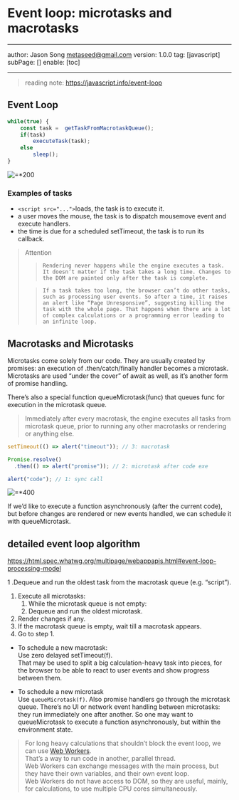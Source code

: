 # Event loop: microtasks and macrotasks
---
author: Jason Song <metaseed@gmail.com>
version: 1.0.0
tag: [javascript]
subPage: []
enable: [toc]

---

> reading note: https://javascript.info/event-loop

## Event Loop
```js
while(true) {
    const task =  getTaskFromMacrotaskQueue();
    if(task)
        executeTask(task);
    else
        sleep();
}
```
![=*200](https://javascript.info/article/event-loop/eventLoop.svg)
### Examples of tasks
*  `<script src="...">`loads, the task is to execute it.
* a user moves the mouse, the task is to dispatch mousemove event and execute handlers.
* the time is due for a scheduled setTimeout, the task is to run its callback.

> Attention    
> >     Rendering never happens while the engine executes a task. It doesn’t matter if the task takes a long time. Changes to the DOM are painted only after the task is complete.      
>
 > >     If a task takes too long, the browser can’t do other tasks, such as processing user events. So after a time, it raises an alert like “Page Unresponsive”, suggesting killing the task with the whole page. That happens when there are a lot of complex calculations or a programming error leading to an infinite loop.

## Macrotasks and Microtasks
Microtasks come solely from our code. They are usually created by promises: an execution of .then/catch/finally handler becomes a microtask. Microtasks are used “under the cover” of await as well, as it’s another form of promise handling.

There’s also a special function queueMicrotask(func) that queues func for execution in the microtask queue.

> Immediately after every macrotask, the engine executes all tasks from microtask queue, prior to running any other macrotasks or rendering or anything else.

```js
setTimeout(() => alert("timeout")); // 3: macrotask

Promise.resolve()
  .then(() => alert("promise")); // 2: microtask after code exe

alert("code"); // 1: sync call
```
![=*400](https://javascript.info/article/event-loop/eventLoop-full.svg)

If we’d like to execute a function asynchronously (after the current code), but before changes are rendered or new events handled, we can schedule it with queueMicrotask.

## detailed event loop algorithm
https://html.spec.whatwg.org/multipage/webappapis.html#event-loop-processing-model

1 .Dequeue and run the oldest task from the macrotask queue (e.g. “script”).
1. Execute all microtasks:
    1. While the microtask queue is not empty:
    1. Dequeue and run the oldest microtask.
1. Render changes if any.
1. If the macrotask queue is empty, wait till a macrotask appears.
1. Go to step 1.

* To schedule a new macrotask:   
Use zero delayed setTimeout(f).   
That may be used to split a big calculation-heavy task into pieces, for the browser to be able to react to user events and show progress between them.

* To schedule a new microtask   
Use `queueMicrotask(f)`.
Also promise handlers go through the microtask queue.
There’s no UI or network event handling between microtasks: they run immediately one after another.
So one may want to queueMicrotask to execute a function asynchronously, but within the environment state.

> For long heavy calculations that shouldn’t block the event loop, we can use [Web Workers](https://html.spec.whatwg.org/multipage/workers.html).   
> That’s a way to run code in another, parallel thread.   
> Web Workers can exchange messages with the main process, but they have their own variables, and their own event loop.   
> Web Workers do not have access to DOM, so they are useful, mainly, for calculations, to use multiple CPU cores simultaneously.